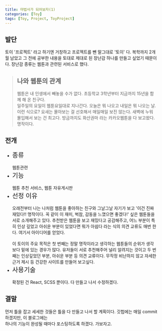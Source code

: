 ```yaml
---
title: 마법사가 되어보자(1)
categories: [Toy]
tags: [Toy, Project, ToyProject]
---
```


## 발단

토이 '프로젝트' 라고 하기엔 거창하고 프로젝트를 뺀 말그대로 '토이' 다. 복학까지 2개월 남았고 그 전에 공부한 내용을 토대로 제대로 된 장난감 하나를 만들고 싶었기 때문이다. 장난감 종류는 웹툰과 관련된 서비스로 했다.

> ## 나와 웹툰의 관계
>
> 웹툰은 내 인생에서 빼놓을 수가 없다. 초등학교 3학년부터 지금까지 15년을 함께 해 온 친구다. <br>일주일의 요일이 웹툰요일대로 지나간다. 오늘은 뭐 나오고 내일은 뭐 나오는 날. 이런 식으로? 요새는 몰아보는 걸 선호해서 매일매일 보진 않는다. 새벽에 누워 몰입해서 보는 건 최고다. 방금까지도 화산권마 라는 카카오웹툰을 다 보고왔다. 명작이다.

## 전개

<ul>
<li><div style="font-size:21px">종류</div></li><br>웹툰관련
<li><div style="font-size:21px">기능</div></li><br> 웹툰 추천 서비스, 웹툰 자유게시판
<li><div style="font-size:21px">선정 이유</div></li><br> 오래전부터 나는 나처럼 웹툰을 좋아하는 친구와 그날그날 자기가 보고 '이건 진짜 재밌다!! 명작이다. 꼭 같이 이 재미, 벅참, 감동을 느꼈으면 좋겠다!' 싶은 웹툰들을 서로 소개해주고 있다. 추천받은 웹툰을 보고 재밌다고 공감해주고, 어느 부분이 특히 인상 깊었고 아쉬운 부분이 있었다면 뭐가 아쉽다 라는 식의 의견 교류도 매번 한다. 여기서 아이디어를 얻었다. <br><br>이 토이의 주요 목적은 첫 번째는 정말 명작이라고 생각하는 웹툰들의 순위가 생각보다 밑에 있는 경우가 많다. 유저들이 서로 추천해주어 널리 알려지는 것이고 두 번째는 인상깊었던 부분, 아쉬운 부분 등 의견 교류이다. 무작정 비난하지 않고 자세한 근거 제시 등 건강한 사이트를 만들어 보고싶다.<br>
<li><div style="font-size:21px">사용기술</div></li><br> 확정된 건 React, SCSS 뿐이다. 다 만들고 나서 수정하겠다.
</ul>

## 결말

먼저 틀을 잡고 세세한 것들은 틀을 다 만들고 나서 할 계획이다. 깃헙에는 매일 commit 하겠지만, 이 블로그에는 <br>하나의 기능이 완성될 때마다 포스팅하도록 하겠다. 가보자고.
